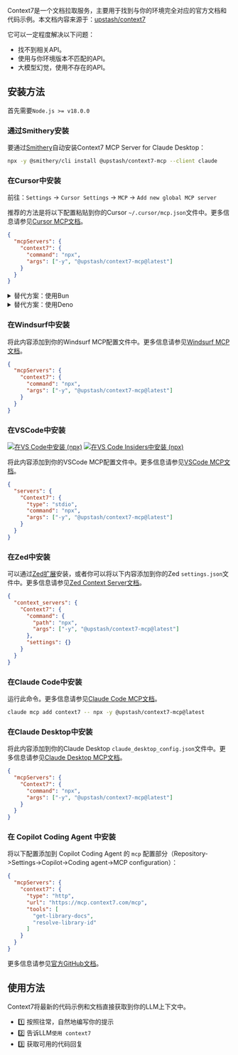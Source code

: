 Context7是一个文档拉取服务，主要用于找到与你的环境完全对应的官方文档和代码示例。本文档内容来源于：[upstash/context7](https://github.com/upstash/context7/blob/master/docs/README.zh-CN.md)

它可以一定程度解决以下问题：
- 找不到相关API。
- 使用与你环境版本不匹配的API。
- 大模型幻觉，使用不存在的API。

## 安装方法
首先需要`Node.js >= v18.0.0`
### 通过Smithery安装

要通过[Smithery](https://smithery.ai/server/@upstash/context7-mcp)自动安装Context7 MCP Server for Claude Desktop：

```bash
npx -y @smithery/cli install @upstash/context7-mcp --client claude
```

### 在Cursor中安装

前往：`Settings` -> `Cursor Settings` -> `MCP` -> `Add new global MCP server`

推荐的方法是将以下配置粘贴到你的Cursor `~/.cursor/mcp.json`文件中。更多信息请参见[Cursor MCP文档](https://docs.cursor.com/context/model-context-protocol)。

```json
{
  "mcpServers": {
    "context7": {
      "command": "npx",
      "args": ["-y", "@upstash/context7-mcp@latest"]
    }
  }
}
```

<details>
<summary>替代方案：使用Bun</summary>

```json
{
  "mcpServers": {
    "context7": {
      "command": "bunx",
      "args": ["-y", "@upstash/context7-mcp@latest"]
    }
  }
}
```

</details>

<details>
<summary>替代方案：使用Deno</summary>

```json
{
  "mcpServers": {
    "context7": {
      "command": "deno",
      "args": ["run", "--allow-net", "npm:@upstash/context7-mcp"]
    }
  }
}
```

</details>

### 在Windsurf中安装

将此内容添加到你的Windsurf MCP配置文件中。更多信息请参见[Windsurf MCP文档](https://docs.windsurf.com/windsurf/mcp)。

```json
{
  "mcpServers": {
    "context7": {
      "command": "npx",
      "args": ["-y", "@upstash/context7-mcp@latest"]
    }
  }
}
```

### 在VSCode中安装

[<img alt="在VS Code中安装 (npx)" src="https://img.shields.io/badge/VS_Code-VS_Code?style=flat-square&label=安装Context7%20MCP&color=0098FF">](https://insiders.vscode.dev/redirect?url=vscode%3Amcp%2Finstall%3F%257B%2522name%2522%253A%2522context7%2522%252C%2522config%2522%253A%257B%2522command%2522%253A%2522npx%2522%252C%2522args%2522%253A%255B%2522-y%2522%252C%2522%2540upstash%252Fcontext7-mcp%2540latest%2522%255D%257D%257D)
[<img alt="在VS Code Insiders中安装 (npx)" src="https://img.shields.io/badge/VS_Code_Insiders-VS_Code_Insiders?style=flat-square&label=安装Context7%20MCP&color=24bfa5">](https://insiders.vscode.dev/redirect?url=vscode-insiders%3Amcp%2Finstall%3F%257B%2522name%2522%253A%2522context7%2522%252C%2522config%2522%253A%257B%2522command%2522%253A%2522npx%2522%252C%2522args%2522%253A%255B%2522-y%2522%252C%2522%2540upstash%252Fcontext7-mcp%2540latest%2522%255D%257D%257D)

将此内容添加到你的VSCode MCP配置文件中。更多信息请参见[VSCode MCP文档](https://code.visualstudio.com/docs/copilot/chat/mcp-servers)。

```json
{
  "servers": {
    "Context7": {
      "type": "stdio",
      "command": "npx",
      "args": ["-y", "@upstash/context7-mcp@latest"]
    }
  }
}
```

### 在Zed中安装

可以通过[Zed扩展](https://zed.dev/extensions?query=Context7)安装，或者你可以将以下内容添加到你的Zed `settings.json`文件中。更多信息请参见[Zed Context Server文档](https://zed.dev/docs/assistant/context-servers)。

```json
{
  "context_servers": {
    "Context7": {
      "command": {
        "path": "npx",
        "args": ["-y", "@upstash/context7-mcp@latest"]
      },
      "settings": {}
    }
  }
}
```

### 在Claude Code中安装

运行此命令。更多信息请参见[Claude Code MCP文档](https://docs.anthropic.com/en/docs/agents-and-tools/claude-code/tutorials#set-up-model-context-protocol-mcp)。

```sh
claude mcp add context7 -- npx -y @upstash/context7-mcp@latest
```

### 在Claude Desktop中安装

将此内容添加到你的Claude Desktop `claude_desktop_config.json`文件中。更多信息请参见[Claude Desktop MCP文档](https://modelcontextprotocol.io/quickstart/user)。

```json
{
  "mcpServers": {
    "Context7": {
      "command": "npx",
      "args": ["-y", "@upstash/context7-mcp@latest"]
    }
  }
}
```

### 在 Copilot Coding Agent 中安装

将以下配置添加到 Copilot Coding Agent 的 `mcp` 配置部分（Repository->Settings->Copilot->Coding agent->MCP configuration）：

```json
{
  "mcpServers": {
    "context7": {
      "type": "http",
      "url": "https://mcp.context7.com/mcp",
      "tools": [
        "get-library-docs",
        "resolve-library-id"
      ]
    }
  }
}
```

更多信息请参见[官方GitHub文档](https://docs.github.com/en/enterprise-cloud@latest/copilot/how-tos/agents/copilot-coding-agent/extending-copilot-coding-agent-with-mcp)。

## 使用方法
Context7将最新的代码示例和文档直接获取到你的LLM上下文中。

- 1️⃣ 按照往常，自然地编写你的提示
- 2️⃣ 告诉LLM`使用 context7`
- 3️⃣ 获取可用的代码回复